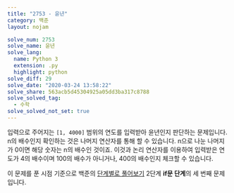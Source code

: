 ```yaml
---
title: "2753 - 윤년"
category: 백준
layout: nojam

solve_num: 2753
solve_name: 윤년
solve_lang:
  name: Python 3
  extension: .py
  highlight: python
solve_diff: 29
solve_date: "2020-03-24 13:58:22"
solve_share: 563acb5d45304925a05dd3ba317c8788
solve_solved_tag:
  - 수학
solve_solved_not_set: true
---
```


입력으로 주어지는 `[1, 4000]` 범위의 연도를 입력받아 윤년인지 판단하는 문제입니다. n의 배수인지 확인하는 것은 나머지 연산자를 통해 할 수 있습니다. n으로 나눈 나머지가 0이면 해당 숫자는 n의 배수인 것이죠. 이것과 논리 연산자를 이용하여 입력받은 연도가 4의 배수이며 100의 배수가 아니거나, 400의 배수인지 체크할 수 있습니다.

이 문제를 푼 시점 기준으로 백준의 [단계별로 풀어보기](http://noj.am/p/s) 2단계 **if문 단계**의 세 번째 문제입니다.
